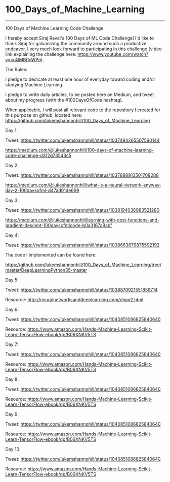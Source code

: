 # 100_Days_of_Machine_Learning

---

100 Days of Machine Learning Code Challenge

I hereby accept Siraj Raval's 100 Days of ML Code Challenge! I'd like to thank Siraj for galvanizing the community around such a productive endeavor. I very much look forward to participating in this challenge (video link explaining the challenge here: https://www.youtube.com/watch?v=cuQMBj1cWPo).

The Rules:

I pledge to dedicate at least one hour of everyday toward coding and/or studying Machine Learning.

I pledge to write daily articles, to be posted here on Medium, and tweet about my progress (with the #100DaysOfCode hashtag).

When applicable, I will post all relevant code to the repository I created for this purpose on github, located here: https://github.com/lukemshannonhill/100_Days_of_Machine_Learning

Day 1:

  Tweet: https://twitter.com/lukemshannohill/status/1037494265507590144

  https://medium.com/@lukeshannonhill/100-days-of-machine-learning-code-challenge-d312d73543c5

Day 2:

  Tweet: https://twitter.com/lukemshannohill/status/1037888913501708288

  https://medium.com/@lukeshannonhill/what-is-a-neural-network-anyway-day-2-100daysofml-d47ad01de699
 
Day 3:

  Tweet: https://twitter.com/lukemshannohill/status/1038194036983521280

  https://medium.com/@lukeshannonhill/learning-with-cost-functions-and-gradient-descent-100daysofmlcode-b0a3167a9abf
  
Day 4:

  Tweet: https://twitter.com/lukemshannohill/status/1038663679875592192

  The code I implemented can be found here:

  https://github.com/lukemshannonhill/100_Days_of_Machine_Learning/tree/master/DeepLearningPython35-master
  
 Day 5:
 
  Tweet: https://twitter.com/lukemshannohill/status/1038870921551859714
  
  Resource: http://neuralnetworksanddeeplearning.com/chap2.html
  
 Day 6:
 
  Tweet: https://twitter.com/lukemshannohill/status/1040851086825840640
  
  Resource: https://www.amazon.com/Hands-Machine-Learning-Scikit-Learn-TensorFlow-ebook/dp/B06XNKV5TS
  
Day 7: 

  Tweet: https://twitter.com/lukemshannohill/status/1040851086825840640
  
  Resource: https://www.amazon.com/Hands-Machine-Learning-Scikit-Learn-TensorFlow-ebook/dp/B06XNKV5TS  
  
Day 8: 
  
  Tweet: https://twitter.com/lukemshannohill/status/1040851086825840640
  
  Resource: https://www.amazon.com/Hands-Machine-Learning-Scikit-Learn-TensorFlow-ebook/dp/B06XNKV5TS  

Day 9: 

  Tweet: https://twitter.com/lukemshannohill/status/1040851086825840640
  
  Resource: https://www.amazon.com/Hands-Machine-Learning-Scikit-Learn-TensorFlow-ebook/dp/B06XNKV5TS  

Day 10:

  Tweet: https://twitter.com/lukemshannohill/status/1040851086825840640
  
  Resource: https://www.amazon.com/Hands-Machine-Learning-Scikit-Learn-TensorFlow-ebook/dp/B06XNKV5TS  

